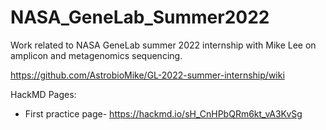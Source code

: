 # NASA_GeneLab_Summer2022
Work related to NASA GeneLab summer 2022 internship with Mike Lee on amplicon and metagenomics sequencing.

https://github.com/AstrobioMike/GL-2022-summer-internship/wiki

HackMD Pages:
- First practice page- https://hackmd.io/sH_CnHPbQRm6kt_vA3KvSg


